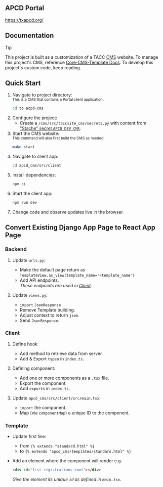 ## APCD Portal

https://txapcd.org/

## Documentation

> [!TIP]
> This project is built as a customization of a TACC <abbr title="Content Management System">CMS</abbr> website. To manage this project's CMS, reference [Core-CMS-Template Docs][core-cms-template-docs]. To develop this project's custom code, keep reading.

## Quick Start

1. Navigate to project directory:\
    <sup>This is a CMS that contains a Portal client application.</sup>
    ```sh
    cd to acpd-cms
    ```
2. Configure the project:
    - Create a `/cms/src/taccsite_cms/secrets.py` with content from ["Stache" secret `APCD DEV CMS`](https://stache.utexas.edu/entry/c6a600467c02fcf0c902c229bd145118).
3. Start the CMS website:\
    <sup>This command will also first build the CMS as needed.</sup>
    ```sh
    make start
    ```
4. Navigate to client app:
    ```sh
    cd apcd_cms/src/client
    ```
5. Install dependencies:
    ```sh
    npm ci
    ```
6. Start the client app:
    ```sh
    npm run dev
    ```
7. Change code and observe updates live in the browser.


## Convert Existing Django App Page to React App Page

### Backend

1. Update `urls.py`:
   - Make the default page return as\
       `TemplateView.as_view(template_name='<template_name')`
   - Add API endpoints.\
       _These endpoints are used in [Client](#client)._

2. Update `views.py`:
   - `import` `JsonResponse`
   - Remove Template building.
   - Adjust context to return `json`.
   - Send `JsonResponse`.


### Client

1. Define hook:
    - Add method to retrieve data from server.
	- Add & Export `type`s in `index.ts`.

2. Defining component:
    - Add one or more components as a `.tsx` file.
    - Export the component.
	- Add `export`s in `index.ts`.

3. Update `apcd_cms/src/client/src/main.tsx`:
    - `import` the component.
    - Map (via `componentMap`) a unique ID to the component.
	

### Template

- Update first line:
    - from `{% extends "standard.html" %}`
    - to `{% extends "apcd_cms/templates/standard.html" %}`
- Add an element where the component will render e.g.
   ```html
   <div id="list-registrations-root"></div>
   ```

   _Give the element its unique `id` as defined in `main.tsx`._




<!-- Link Aliases -->

[Core CMS]: https://github.com/TACC/Core-CMS
[Core CMS Template]: https://github.com/TACC/Core-CMS-Template
[Core Portal Deployments]: https://github.com/TACC/Core-Portal-Deployments

[core-cms-template-docs]: https://github.com/TACC/Core-CMS-Template/blob/v0.1.3/docs/README.md#tacc-custom-cms
